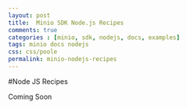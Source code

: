```yaml
---
layout: post
title:  Minio SDK Node.js Recipes
comments: true
categories : [minio, sdk, nodejs, docs, examples]
tags: minio docs nodejs
css: css/poole
permalink: minio-nodejs-recipes 
---
```

#Node JS Recipes

Coming Soon